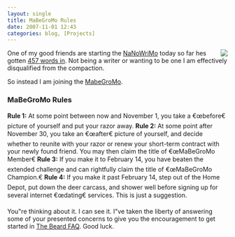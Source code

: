 ```yaml
---
layout: single
title: MaBeGroMo Rules
date: 2007-11-01 12:43
categories: blog, [Projects]
---
```

<a href="/public/uploads/2007/11/beard.jpg"><img src="/public/uploads/2007/11/beard.thumbnail.jpg" align="right" /></a>One of my good friends are starting the <a href="http://www.nanowrimo.org/">NaNoWriMo</a> today so far hes gotten <a href="http://www.criticaloddness.com/blog/smooth/">457 words in</a>.  Not being a writer or wanting to be one I am effectively disqualified from the compaction.

So instead I am joining the <a href="http://www.dyers.org/blog/archives/2005/11/16/mabegromo/">MabeGroMo</a>.<a href="http://www.dyers.org/blog/archives/2005/11/16/mabegromo/">
</a>
<h3>MaBeGroMo Rules</h3>
<strong>Rule 1:</strong> At some point between now and November 1, you take a €œbefore€ picture of yourself and put your razor away.
<strong>Rule 2:</strong> At some point after November 30, you take an €œafter€ picture of yourself, and decide whether to reunite with your razor or renew your short-term contract with your newly found friend. You may then claim the title of €œMaBeGroMo Member€
<strong>Rule 3:</strong> If you make it to February 14, you have beaten the extended challenge and can rightfully claim the title of €œMaBeGroMo Champion.€
<strong>Rule 4:</strong> If you make it past February 14, step out of the Home Depot, put down the deer carcass, and shower well before signing up for several internet €œdating€ services. This is just a suggestion.

You&quot;re thinking about it. I can see it. I&quot;ve taken the liberty of answering some of your presented concerns to give you the encouragement to get started in <a href="http://www.dyers.org/blog/beards/the-beard-faq/">The Beard FAQ</a>.  Good luck.
